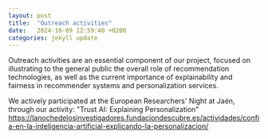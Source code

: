 ```yaml
---
layout: post
title:  "Outreach activities"
date:   2024-10-09 12:59:40 +0200
categories: jekyll update
---
```

Outreach activities are an essential component of our project, focused on illustrating to the general public the overall role of recommendation technologies, as well as the current importance of explainability and fairness in recommender systems and personalization services.


We actively participated at the European Researchers' Night at Jaén, through our activity: "Trust AI: Explaining Personalization"
https://lanochedelosinvestigadores.fundaciondescubre.es/actividades/confia-en-la-inteligencia-artificial-explicando-la-personalizacion/
